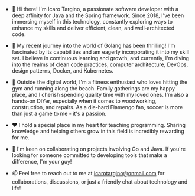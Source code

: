 - 👋 Hi there! I'm Icaro Targino, a passionate software developer with a deep affinity for Java and the Spring framework. Since 2018, I've been immersing myself in this technology, constantly exploring ways to enhance my skills and deliver efficient, clean, and well-architected code.

- 🚀 My recent journey into the world of Golang has been thrilling! I'm fascinated by its capabilities and am eagerly incorporating it into my skill set. I believe in continuous learning and growth, and currently, I'm diving into the realms of clean code practices, computer architecture, DevOps, design patterns, Docker, and Kubernetes.

- 💪 Outside the digital world, I'm a fitness enthusiast who loves hitting the gym and running along the beach. Family gatherings are my happy place, and I cherish spending quality time with my loved ones. I'm also a hands-on DIYer, especially when it comes to woodworking, construction, and repairs. As a die-hard Flamengo fan, soccer is more than just a game to me - it's a passion.

- ❤️ I hold a special place in my heart for teaching programming. Sharing knowledge and helping others grow in this field is incredibly rewarding for me.

- 🌟 I'm keen on collaborating on projects involving Go and Java. If you're looking for someone committed to developing tools that make a difference, I'm your guy!

- 📫 Feel free to reach out to me at icarotargino@onmail.com for collaborations, discussions, or just a friendly chat about technology and life!

<!---
icarotargino/icarotargino is a ✨ special ✨ repository because its `README.md` (this file) appears on your GitHub profile.
You can click the Preview link to take a look at your changes.
--->
